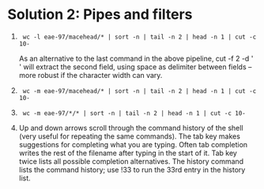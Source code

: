 
# Solution 2: Pipes and filters

1.
        wc -l eae-97/macehead/* | sort -n | tail -n 2 | head -n 1 | cut -c 10-

    As an alternative to the last command in the above pipeline, cut -f 2 -d ' '
    will extract the second field, using space as delimiter between fields – more robust if the character width can vary.

2.
        wc -m eae-97/macehead/* | sort -n | tail -n 2 | head -n 1 | cut -c 10-

3.
        wc -m eae-97/*/* | sort -n | tail -n 2 | head -n 1 | cut -c 10-

4.  Up and down arrows scroll through the command history of the shell (very useful for repeating the same commands). 
    The tab key makes suggestions for completing what you are typing. Often tab completion writes the rest of the 
    filename after typing in the start of it. Tab key twice lists all possible completion alternatives. 
    The history command lists the command history; use !33 to run the 33rd entry in the history list.
  